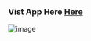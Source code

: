<h3>Vist App Here <a href="https://chat-appmv.netlify.app">Here</a></h3>

![image](https://github.com/mukulve/Chat-App/assets/97366719/99a1cb44-889e-431e-9c22-1b65127decbc)

